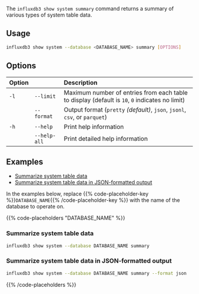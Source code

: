
The `influxdb3 show system summary` command returns a summary of various types of
system table data.

## Usage

<!--pytest.mark.skip-->

```bash
influxdb3 show system --database <DATABASE_NAME> summary [OPTIONS]
```

## Options

| Option |              | Description                                                                                    |
| :----- | :----------- | :--------------------------------------------------------------------------------------------- |
| `-l`   | `--limit`    | Maximum number of entries from each table to display (default is `10`, `0` indicates no limit) |
|        | `--format`   | Output format (`pretty` _(default)_, `json`, `jsonl`, `csv`, or `parquet`)                     |
| `-h`   | `--help`     | Print help information                                                                         |
|        | `--help-all` | Print detailed help information                                                                |

## Examples

- [Summarize system table data](#summarize-system-table-data)
- [Summarize system table data in JSON-formatted output](#summarize-system-table-data-in-json-formatted-output)

In the examples below, replace
{{% code-placeholder-key %}}`DATABASE_NAME`{{% /code-placeholder-key %}} with
the name of the database to operate on.

{{% code-placeholders "DATABASE_NAME" %}}

### Summarize system table data

<!--pytest.mark.skip-->

```bash
influxdb3 show system --database DATABASE_NAME summary
```

### Summarize system table data in JSON-formatted output

<!--pytest.mark.skip-->

```bash
influxdb3 show system --database DATABASE_NAME summary --format json
```

{{% /code-placeholders %}}
